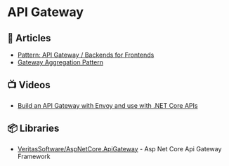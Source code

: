 # API Gateway

## 📕 Articles
- [Pattern: API Gateway / Backends for Frontends](https://microservices.io/patterns/apigateway.html)
- [Gateway Aggregation Pattern](https://medium.com/design-microservices-architecture-with-patterns/gateway-aggregation-pattern-9ff92e1771d0)
## 📺 Videos
- [Build an API Gateway with Envoy and use with .NET Core APIs](https://www.youtube.com/watch?v=UsoH5cqE1OA)

## 📦 Libraries
- [VeritasSoftware/AspNetCore.ApiGateway](https://github.com/VeritasSoftware/AspNetCore.ApiGateway) - Asp Net Core Api Gateway Framework
